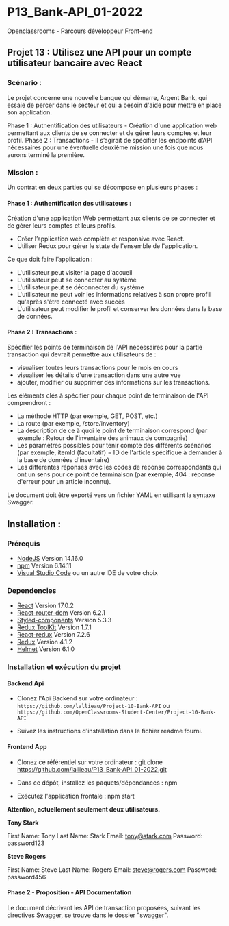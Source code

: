 # P13_Bank-API_01-2022

Openclassrooms - Parcours développeur Front-end

## Projet 13 : Utilisez une API pour un compte utilisateur bancaire avec React

### Scénario :

Le projet concerne une nouvelle banque qui démarre, Argent Bank, qui essaie de percer dans le secteur et qui a besoin d'aide pour mettre en place son application.

Phase 1 : Authentification des utilisateurs - Création d'une application web permettant aux clients de se connecter et de gérer leurs comptes et leur profil.
Phase 2 : Transactions - Il s’agirait de spécifier les endpoints d’API nécessaires pour une éventuelle deuxième mission une fois que nous aurons terminé la première.

### Mission :

Un contrat en deux parties qui se décompose en plusieurs phases :

#### Phase 1 : Authentification des utilisateurs :

Création d'une application Web permettant aux clients de se connecter et de gérer leurs comptes et leurs profils.

- Créer l’application web complète et responsive avec React.
- Utiliser Redux pour gérer le state de l'ensemble de l'application.

Ce que doit faire l’application :

- L'utilisateur peut visiter la page d'accueil
- L'utilisateur peut se connecter au système
- L'utilisateur peut se déconnecter du système
- L'utilisateur ne peut voir les informations relatives à son propre profil qu'après s'être connecté avec succès
- L'utilisateur peut modifier le profil et conserver les données dans la base de données.

#### Phase 2 : Transactions :

Spécifier les points de terminaison de l'API nécessaires pour la partie transaction qui devrait permettre aux utilisateurs de :

- visualiser toutes leurs transactions pour le mois en cours
- visualiser les détails d'une transaction dans une autre vue
- ajouter, modifier ou supprimer des informations sur les transactions.

Les éléments clés à spécifier pour chaque point de terminaison de l'API comprendront :

- La méthode HTTP (par exemple, GET, POST, etc.)
- La route (par exemple, /store/inventory)
- La description de ce à quoi le point de terminaison correspond (par exemple : Retour de l'inventaire des animaux de compagnie)
- Les paramètres possibles pour tenir compte des différents scénarios (par exemple, itemId (facultatif) = ID de l'article spécifique à demander à la base de données d'inventaire)
- Les différentes réponses avec les codes de réponse correspondants qui ont un sens pour ce point de terminaison (par exemple, 404 : réponse d'erreur pour un article inconnu).

Le document doit être exporté vers un fichier YAML en utilisant la syntaxe Swagger.

## Installation :

### Prérequis

- [NodeJS](https://nodejs.org/en/) Version 14.16.0
- [npm](https://www.npmjs.com/) Version 6.14.11
- [Visual Studio Code](https://code.visualstudio.com/) ou un autre IDE de votre choix

### Dependencies

- [React](https://reactjs.org/) Version 17.0.2
- [React-router-dom](https://v5.reactrouter.com/web/guides/quick-start) Version 6.2.1
- [Styled-components](https://styled-components.com/) Version 5.3.3
- [Redux ToolKit](https://redux-toolkit.js.org/) Version 1.7.1
- [React-redux](https://react-redux.js.org/) Version 7.2.6
- [Redux](https://redux.js.org/) Version 4.1.2
- [Helmet](https://github.com/nfl/react-helmet) Version 6.1.0

### Installation et exécution du projet

#### Backend Api

- Clonez l'Api Backend sur votre ordinateur : `https://github.com/lallieau/Project-10-Bank-API` ou `https://github.com/OpenClassrooms-Student-Center/Project-10-Bank-API`

- Suivez les instructions d'installation dans le fichier readme fourni.

#### Frontend App

- Clonez ce référentiel sur votre ordinateur :
  git clone https://github.com/lallieau/P13_Bank-API_01-2022.git

- Dans ce dépôt, installez les paquets/dépendances : npm

- Exécutez l'application frontale : npm start

**Attention, actuellement seulement deux utilisateurs.**

**Tony Stark**

First Name: Tony
Last Name: Stark
Email: tony@stark.com
Password: password123

**Steve Rogers**

First Name: Steve
Last Name: Rogers
Email: steve@rogers.com
Password: password456

#### Phase 2 - Proposition - API Documentation

Le document décrivant les API de transaction proposées, suivant les directives Swagger, se trouve dans le dossier "swagger".
